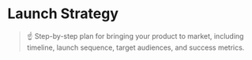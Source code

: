 # Launch Strategy

> ☝ Step-by-step plan for bringing your product to market, including timeline, launch sequence, target audiences, and success metrics.

